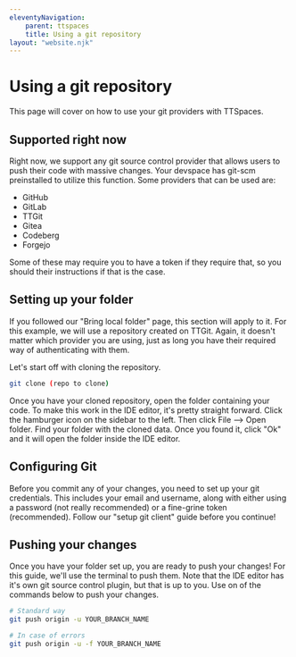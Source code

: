 ```yaml
---
eleventyNavigation:
    parent: ttspaces
    title: Using a git repository
layout: "website.njk"
---
```


# Using a git repository
This page will cover on how to use your git providers with TTSpaces.

## Supported right now
Right now, we support any git source control provider that allows users to push their code with massive changes. Your devspace has git-scm preinstalled to utilize this function. Some providers that can be used are:

- GitHub
- GitLab
- TTGit
- Gitea
- Codeberg
- Forgejo

Some of these may require you to have a token if they require that, so you should their instructions if that is the case.

## Setting up your folder
If you followed our "Bring local folder" page, this section will apply to it. For this example, we will use a repository created on TTGit. Again, it doesn't matter which provider you are using, just as long you have their required way of authenticating with them.

Let's start off with cloning the repository.

```bash
git clone (repo to clone)
```

Once you have your cloned repository, open the folder containing your code. To make this work in the IDE editor, it's pretty straight forward. Click the hamburger icon on the sidebar to the left. Then click File --> Open folder. Find your folder with the cloned data. Once you found it, click "Ok" and it will open the folder inside the IDE editor. 

## Configuring Git
Before you commit any of your changes, you need to set up your git credentials. This includes your email and username, along with either using a password (not really recommended) or a fine-grine token (recommended). Follow our "setup git client" guide before you continue!

## Pushing your changes
Once you have your folder set up, you are ready to push your changes! For this guide, we'll use the terminal to push them. Note that the IDE editor has it's own git source control plugin, but that is up to you. Use on of the commands below to push your changes.

```bash
# Standard way
git push origin -u YOUR_BRANCH_NAME

# In case of errors
git push origin -u -f YOUR_BRANCH_NAME
```